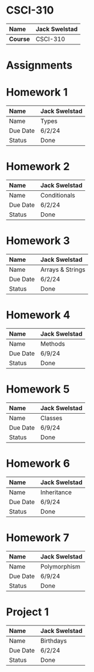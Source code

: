 # CSCI-310
| Name | Jack Swelstad |
|:---|:---|
| **Course** | CSCI-310 |

# Assignments

# Homework 1
| Name | Jack Swelstad |
| :--- | :--- |
| Name | Types |
| Due Date | 6/2/24 |
| Status | Done |

# Homework 2
| Name | Jack Swelstad |
| :--- | :--- |
| Name | Conditionals |
| Due Date | 6/2/24 |
| Status | Done |

# Homework 3
| Name | Jack Swelstad |
| :--- | :--- |
| Name | Arrays & Strings |
| Due Date | 6/2/24 |
| Status | Done |

# Homework 4
| Name | Jack Swelstad |
| :--- | :--- |
| Name | Methods |
| Due Date | 6/9/24 |
| Status | Done |

# Homework 5
| Name | Jack Swelstad |
| :--- | :--- |
| Name | Classes |
| Due Date | 6/9/24 |
| Status | Done |

# Homework 6
| Name | Jack Swelstad |
| :--- | :--- |
| Name | Inheritance |
| Due Date | 6/9/24 |
| Status | Done |

# Homework 7
| Name | Jack Swelstad |
| :--- | :--- |
| Name | Polymorphism |
| Due Date | 6/9/24 |
| Status | Done |

# Project 1
| Name | Jack Swelstad |
| :--- | :--- |
| Name | Birthdays |
| Due Date | 6/2/24 |
| Status | Done |


